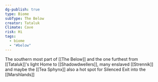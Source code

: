 ```yaml
---
dg-publish: true
type: Biome
subType: The Below
creator: Tataluk
Climate: Cave
risk: Hi
tags:
  - biome
  - "#below"
---
```


The southern most part of [[The Below]] and the one furthest from [[Tataluk]]'s light
Home to [[Shadowdwellers]], many enslaved [[Strennik]] and maybe the [[Tea Sphynx]]
also a hot spot for Silenced
Exit into the [[Marshlands]]